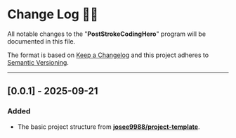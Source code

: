 <!-- markdownlint-disable MD024-->
# **Change Log** 📜📝

All notable changes to the "**PostStrokeCodingHero**" program will be documented in this file.

The format is based on [Keep a Changelog](https://keepachangelog.com/en/1.0.0/) and this project adheres to [Semantic Versioning](https://semver.org/spec/v2.0.0.html).

---

## [**0.0.1**] - 2025-09-21

### Added

* The basic project structure from **[josee9988/project-template](https://github.com/Josee9988/project-template)**.
